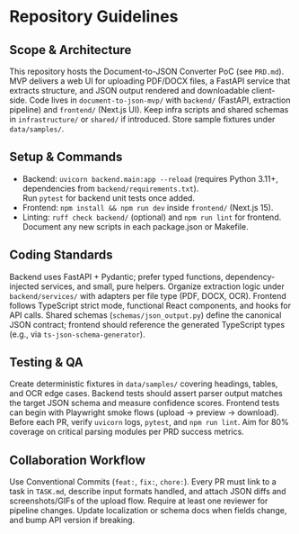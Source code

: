 # Repository Guidelines

## Scope & Architecture
This repository hosts the Document-to-JSON Converter PoC (see `PRD.md`). MVP delivers a web UI for uploading PDF/DOCX files, a FastAPI service that extracts structure, and JSON output rendered and downloadable client-side. Code lives in `document-to-json-mvp/` with `backend/` (FastAPI, extraction pipeline) and `frontend/` (Next.js UI). Keep infra scripts and shared schemas in `infrastructure/` or `shared/` if introduced. Store sample fixtures under `data/samples/`.

## Setup & Commands
- Backend: `uvicorn backend.main:app --reload` (requires Python 3.11+, dependencies from `backend/requirements.txt`).  
  Run `pytest` for backend unit tests once added.  
- Frontend: `npm install && npm run dev` inside `frontend/` (Next.js 15).  
- Linting: `ruff check backend/` (optional) and `npm run lint` for frontend. Document any new scripts in each package.json or Makefile.

## Coding Standards
Backend uses FastAPI + Pydantic; prefer typed functions, dependency-injected services, and small, pure helpers. Organize extraction logic under `backend/services/` with adapters per file type (PDF, DOCX, OCR). Frontend follows TypeScript strict mode, functional React components, and hooks for API calls. Shared schemas (`schemas/json_output.py`) define the canonical JSON contract; frontend should reference the generated TypeScript types (e.g., via `ts-json-schema-generator`).

## Testing & QA
Create deterministic fixtures in `data/samples/` covering headings, tables, and OCR edge cases. Backend tests should assert parser output matches the target JSON schema and measure confidence scores. Frontend tests can begin with Playwright smoke flows (upload → preview → download). Before each PR, verify `uvicorn` logs, `pytest`, and `npm run lint`. Aim for 80% coverage on critical parsing modules per PRD success metrics.

## Collaboration Workflow
Use Conventional Commits (`feat:`, `fix:`, `chore:`). Every PR must link to a task in `TASK.md`, describe input formats handled, and attach JSON diffs and screenshots/GIFs of the upload flow. Require at least one reviewer for pipeline changes. Update localization or schema docs when fields change, and bump API version if breaking.
